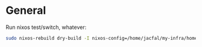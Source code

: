 # General

Run nixos test/switch, whatever:

```sh
sudo nixos-rebuild dry-build -I nixos-config=/home/jacfal/my-infra/home-gw/configuration.nix
```

